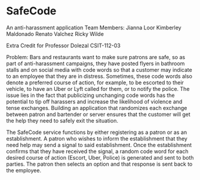 # SafeCode
An anti-harassment application
Team Members:
Jianna Loor
Kimberley Maldonado
Renato Valchez
Ricky Wilde

Extra Credit for Professor Dolezal
CSIT-112-03

Problem:
Bars and restaurants want to make sure patrons are safe, so as part of anti-harassment campaigns, they have posted flyers in bathroom stalls and on social media with code words so that a customer may indicate to an employee that they are in distress. Sometimes, these code words also denote a preferred course of action, for example, to be escorted to their vehicle, to have an Uber or Lyft called for them, or to notify the police. The issue lies in the fact that publicizing unchanging code words has the potential to tip off harassers and increase the likelihood of violence and tense exchanges. Building an application that randomizes each exchange between patron and bartender or server ensures that the customer will get the help they need to safely exit the situation.

The SafeCode service functions by either registering as a patron or as an establishment. A patron who wishes to inform the establishment that they need help may send a signal to said establishment. Once the establishment confirms that they have received the signal, a random code word for each desired course of action (Escort, Uber, Police) is generated and sent to both parties. The patron then selects an option and that response is sent back to the employee.
